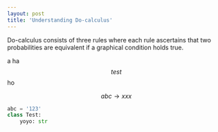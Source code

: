 ```yaml
---
layout: post
title: 'Understanding Do-calculus'
---
```


<script type="text/javascript" async
  src="https://cdnjs.cloudflare.com/ajax/libs/mathjax/2.7.5/MathJax.js?config=TeX-MML-AM_CHTML">
</script>

Do-calculus consists of three rules where each rule ascertains that two probabilities are equivalent if a graphical condition holds true.


a ha $$test$$ ho

$$abc \rightarrow xxx$$


```python
abc = '123'
class Test:
	yoyo: str
```



